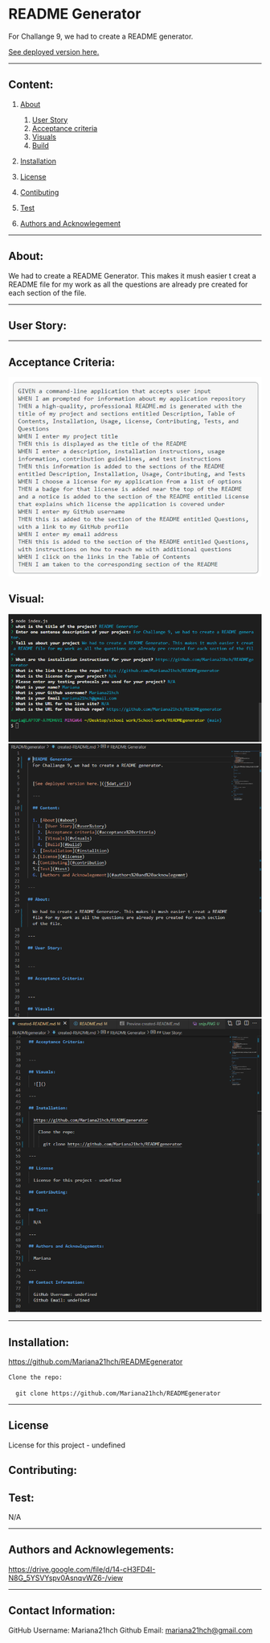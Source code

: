 # README Generator
  For Challange 9, we had to create a README generator.


  [See deployed version here.]({$dat,url})

  ---

  ## Content:
  
1. [About](#about)

    1. [User Story](#user%story)
    2. [Acceptance criteria](#acceptance%20criteria)
    3. [Visuals](#visuals)
    4. [Build](#build)
2. [Installation](#installtion)   
3. [License](#license) 
4. [Contibuting](#contribution)
5. [Test](#test)
6. [Authors and Acknowlegement](#authors%20and%20acknowlegemnt)

---

## About:

  We had to create a README Generator. This makes it mush easier t creat a README file for my work as all the questions are already pre created for each section of the file.

---

## User Story:


---

## Acceptance Criteria:

![critreria](./images/critiria_snip.PNG)

## Visual:

![terminal](./images/snip.PNG)
![README_1](./images/README_snip_1.PNG)
![README_2](./images/README_snip_2.PNG)

---

## Installation:

  https://github.com/Mariana21hch/READMEgenerator

    Clone the repo:

      git clone https://github.com/Mariana21hch/READMEgenerator

---

## License

  License for this project - undefined

## Contributing: 


## Test:

  N/A

---

## Authors and Acknowlegements:

 https://drive.google.com/file/d/14-cH3FD4I-N8G_5YSVYspv0AsnqvWZ6-/view

---

## Contact Information:

  GitHub Username: Mariana21hch
  Github Email: mariana21hch@gmail.com